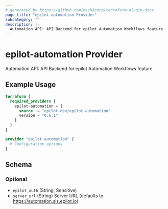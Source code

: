 ```yaml
---
# generated by https://github.com/hashicorp/terraform-plugin-docs
page_title: "epilot-automation Provider"
subcategory: ""
description: |-
  Automation API: API Backend for epilot Automation Workflows feature
---
```


# epilot-automation Provider

Automation API: API Backend for epilot Automation Workflows feature

## Example Usage

```terraform
terraform {
  required_providers {
    epilot-automation = {
      source  = "epilot-dev/epilot-automation"
      version = "0.6.1"
    }
  }
}

provider "epilot-automation" {
  # Configuration options
}
```

<!-- schema generated by tfplugindocs -->
## Schema

### Optional

- `epilot_auth` (String, Sensitive)
- `server_url` (String) Server URL (defaults to https://automation.sls.epilot.io)
